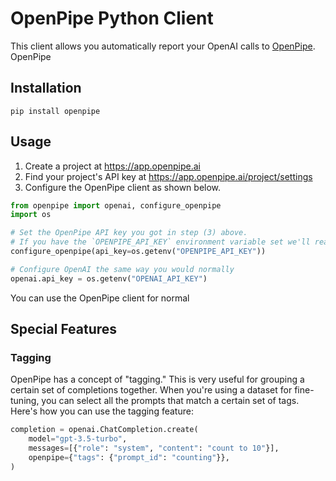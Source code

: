 # OpenPipe Python Client

This client allows you automatically report your OpenAI calls to [OpenPipe](https://openpipe.ai/). OpenPipe

## Installation
`pip install openpipe`

## Usage

1. Create a project at https://app.openpipe.ai
2. Find your project's API key at https://app.openpipe.ai/project/settings
3. Configure the OpenPipe client as shown below.

```python
from openpipe import openai, configure_openpipe
import os

# Set the OpenPipe API key you got in step (3) above.
# If you have the `OPENPIPE_API_KEY` environment variable set we'll read from it by default.
configure_openpipe(api_key=os.getenv("OPENPIPE_API_KEY"))

# Configure OpenAI the same way you would normally
openai.api_key = os.getenv("OPENAI_API_KEY")
```

You can use the OpenPipe client for normal

## Special Features

### Tagging

OpenPipe has a concept of "tagging." This is very useful for grouping a certain set of completions together. When you're using a dataset for fine-tuning, you can select all the prompts that match a certain set of tags. Here's how you can use the tagging feature:

```python
completion = openai.ChatCompletion.create(
    model="gpt-3.5-turbo",
    messages=[{"role": "system", "content": "count to 10"}],
    openpipe={"tags": {"prompt_id": "counting"}},
)
```